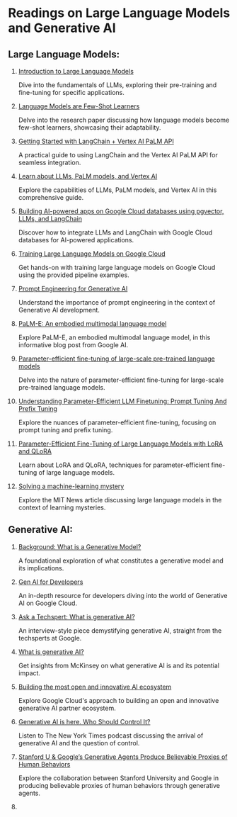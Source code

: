 <!DOCTYPE html>
<html lang="en">
<head>
  <meta charset="UTF-8">
  <meta name="viewport" content="width=device-width, initial-scale=1.0">
  <title>Readings on Large Language Models and Generative AI</title>
</head>
<body>

<h1>Readings on Large Language Models and Generative AI</h1>

<h2>Large Language Models:</h2>

<ol>
  <li>
    <a href="https://developers.google.com/machine-learning/resources/intro-llms">Introduction to Large Language Models</a>
    <p>Dive into the fundamentals of LLMs, exploring their pre-training and fine-tuning for specific applications.</p>
  </li>

  <li>
    <a href="https://proceedings.neurips.cc/paper/2020/file/1457c0d6bfcb4967418bfb8ac142f64aPaper.pdf">Language Models are Few-Shot Learners</a>
    <p>Delve into the research paper discussing how language models become few-shot learners, showcasing their adaptability.</p>
  </li>

  <li>
    <a href="https://github.com/GoogleCloudPlatform/generative-ai/blob/main/language/orchestration/langchain/intro_langchain_palm_api.ipynb">Getting Started with LangChain + Vertex AI PaLM API</a>
    <p>A practical guide to using LangChain and the Vertex AI PaLM API for seamless integration.</p>
  </li>

  <li>
    <a href="https://cloud.google.com/vertex-ai/docs/generative-ai/learn-resources">Learn about LLMs, PaLM models, and Vertex AI</a>
    <p>Explore the capabilities of LLMs, PaLM models, and Vertex AI in this comprehensive guide.</p>
  </li>

  <li>
    <a href="https://cloud.google.com/blog/products/databases/using-pgvector-llms-and-langchainwith-google-cloud-databases">Building AI-powered apps on Google Cloud databases using pgvector, LLMs, and LangChain</a>
    <p>Discover how to integrate LLMs and LangChain with Google Cloud databases for AI-powered applications.</p>
  </li>

  <li>
    <a href="https://github.com/GoogleCloudPlatform/llm-pipeline-examples">Training Large Language Models on Google Cloud</a>
    <p>Get hands-on with training large language models on Google Cloud using the provided pipeline examples.</p>
  </li>

  <li>
    <a href="https://developers.google.com/machine-learning/resources/prompt-eng">Prompt Engineering for Generative AI</a>
    <p>Understand the importance of prompt engineering in the context of Generative AI development.</p>
  </li>

  <li>
    <a href="https://ai.googleblog.com/2023/03/palm-e-embodied-multimodal-language.html">PaLM-E: An embodied multimodal language model</a>
    <p>Explore PaLM-E, an embodied multimodal language model, in this informative blog post from Google AI.</p>
  </li>

  <li>
    <a href="https://www.nature.com/articles/s42256-023-00626-4">Parameter-efficient fine-tuning of large-scale pre-trained language models</a>
    <p>Delve into the nature of parameter-efficient fine-tuning for large-scale pre-trained language models.</p>
  </li>

  <li>
    <a href="#">Understanding Parameter-Efficient LLM Finetuning: Prompt Tuning And Prefix Tuning</a>
    <!-- Replace '#' with the actual link once available -->
    <p>Explore the nuances of parameter-efficient fine-tuning, focusing on prompt tuning and prefix tuning.</p>
  </li>

  <li>
    <a href="https://www.analyticsvidhya.com/blog/2023/08/lora-and-qlora/">Parameter-Efficient Fine-Tuning of Large Language Models with LoRA and QLoRA</a>
    <p>Learn about LoRA and QLoRA, techniques for parameter-efficient fine-tuning of large language models.</p>
  </li>

  <li>
    <a href="https://news.mit.edu/2023/large-language-models-in-context-learning-0207">Solving a machine-learning mystery</a>
    <p>Explore the MIT News article discussing large language models in the context of learning mysteries.</p>
  </li>
</ol>

<h2>Generative AI:</h2>

<ol>
  <li>
    <a href="https://developers.google.com/machine-learning/gan/generative">Background: What is a Generative Model?</a>
    <p>A foundational exploration of what constitutes a generative model and its implications.</p>
  </li>

  <li>
    <a href="https://cloud.google.com/ai/generative-ai#section-3">Gen AI for Developers</a>
    <p>An in-depth resource for developers diving into the world of Generative AI on Google Cloud.</p>
  </li>

  <li>
    <a href="https://blog.google/inside-google/googlers/ask-a-techspert/what-is-generative-ai/">Ask a Techspert: What is generative AI?</a>
    <p>An interview-style piece demystifying generative AI, straight from the techsperts at Google.</p>
  </li>

  <li>
    <a href="https://www.mckinsey.com/featured-insights/mckinsey-explainers/what-is-generative-ai">What is generative AI?</a>
    <p>Get insights from McKinsey on what generative AI is and its potential impact.</p>
  </li>

  <li>
    <a href="https://cloud.google.com/blog/products/ai-machine-learning/building-an-open-generative-ai-partner-ecosystem">Building the most open and innovative AI ecosystem</a>
    <p>Explore Google Cloud's approach to building an open and innovative generative AI partner ecosystem.</p>
  </li>

  <li>
    <a href="https://www.nytimes.com/2022/10/21/podcasts/hard-fork-generative-artificial-intelligence.html">Generative AI is here. Who Should Control It?</a>
    <p>Listen to The New York Times podcast discussing the arrival of generative AI and the question of control.</p>
  </li>

  <li>
    <a href="https://syncedreview.com/2023/04/12/stanford-u-googles-generative-agents-produce-believable-proxies-of-human-behaviours/">Stanford U & Google’s Generative Agents Produce Believable Proxies of Human Behaviors</a>
    <p>Explore the collaboration between Stanford University and Google in producing believable proxies of human behaviors through generative agents.</p>
  </li>

  <li>
    <a href="https://hai.stanford.edu/sites/default/files/2023-03/Generative_AI_HAI_P
